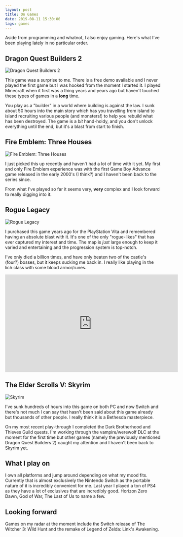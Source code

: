 ```yaml
---
layout: post
title: On Games
date: 2019-08-11 15:30:00
tags: games
---
```


Aside from programming and whatnot, I also enjoy gaming.  Here's what I've been playing lately in no particular order.

## Dragon Quest Builders 2

<span class="card-1 card-2">
  <img class="blkimg" src="{{ site.baseurl }}/images/dqb2.jpg" alt="Dragon Quest Builders 2">
</span>

This game was a surprise to me.  There is a free demo available and I never played the first game but I was hooked from the moment I started it.  I played Minecraft when it first was a thing years and years ago but haven't touched these types of games in a **long** time.

You play as a "builder" in a world where building is against the law.  I sunk about 50 hours into the main story which has you travelling from island to island recruiting various people (and monsters!) to help you rebuild what has been destroyed.  The game is a *bit* hand-holdy, and you don't unlock everything until the end, but it's a blast from start to finish.

## Fire Emblem: Three Houses

<span class="card-1 card-2">
  <img class="blkimg" src="{{ site.baseurl }}/images/fireemblem.jpg" alt="Fire Emblem: Three Houses">
</span>

I just picked this up recently and haven't had a lot of time with it yet.  My first and only Fire Emblem experience was with the first Game Boy Advance game released in the early 2000's (I think?) and I haven't been back to the series since.

From what I've played so far it seems very, **very** complex and I look forward to really digging into it.

## Rogue Legacy

<span class="card-1 card-2">
  <img class="blkimg" src="{{ site.baseurl }}/images/roguelegacy.jpg" alt="Rogue Legacy">
</span>

I purchased this game years ago for the PlayStation Vita and remembered having an absolute blast with it.  It's one of the only "rogue-likes" that has ever captured my interest and time.  The map is *just* large enough to keep it varied and entertaining and the progression system is top-notch.

I've only died a billion times, and have only beaten two of the castle's (four?) bosses, but it keeps sucking me back in.  I really like playing in the lich class with some blood armor/runes.

<iframe width="560" height="315" src="https://www.youtube.com/embed/g-xOZuNQ9I8" frameborder="0" allow="accelerometer; autoplay; encrypted-media; gyroscope; picture-in-picture" allowfullscreen></iframe>

## The Elder Scrolls V: Skyrim

<span class="card-1 card-2">
  <img class="blkimg" src="{{ site.baseurl }}/images/skyrim.jpg" alt="Skyrim">
</span>

I've sunk hundreds of hours into this game on both PC and now Switch and there's not much I can say that hasn't been said about this game already but thousands of other people.  I really think it is a Bethesda masterpiece.

On my most recent play-through I completed the Dark Brotherhood and Thieves Guild quests.  I'm working through the vampire/werewolf DLC at the moment for the first time but other games (namely the previously mentioned Dragon Quest Builders 2) caught my attention and I haven't been back to Skyrim yet.

## What I play on

I own all platforms and jump around depending on what my mood fits.  Currently that is almost exclusively the Nintendo Switch as the portable nature of it is incredibly convenient for me.  Last year I played a ton of PS4 as they have a lot of exclusives that are incredibly good.  Horizon Zero Dawn, God of War, The Last of Us to name a few.

## Looking forward

Games on my radar at the moment include the Switch release of The Witcher 3: Wild Hunt and the remake of Legend of Zelda: Link's Awakening.